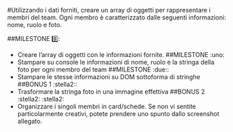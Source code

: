 #Utilizzando i dati forniti, creare un array di oggetti per rappresentare i membri del team.
Ogni membro è caratterizzato dalle seguenti informazioni: nome, ruolo e foto.

##MILESTONE :zero::
- Creare l’array di oggetti con le informazioni fornite.
##MILESTONE :uno:
- Stampare su console le informazioni di nome, ruolo e la stringa della foto per ogni membro del team
##MILESTONE :due::
- Stampare le stesse informazioni su DOM sottoforma di stringhe
##BONUS 1 :stella2::
- Trasformare la stringa foto in una immagine effettiva
##BONUS 2 :stella2: :stella2:
- Organizzare i singoli membri in card/schede. Se non vi sentite particolarmente creativi, potete prendere uno spunto dallo screenshot allegato.